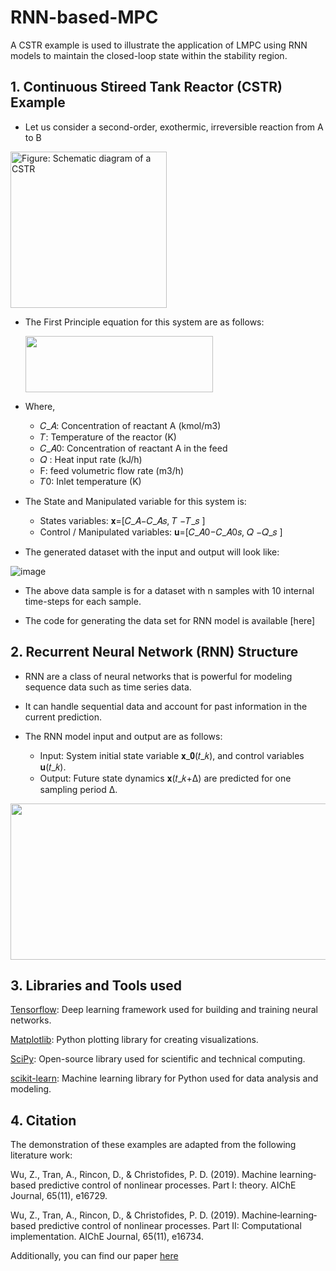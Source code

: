 # RNN-based-MPC
A CSTR example is used to illustrate the application of LMPC using RNN models to maintain the closed-loop state within the stability region.
## 1. Continuous Stireed Tank Reactor (CSTR) Example

- Let us consider a second-order, exothermic, irreversible reaction from A to B


<img src="https://github.com/Keerthana-Vellayappan/Demonstration-of-Physics-Informed-Machine-Learning-Model/assets/160836399/c1337cf1-eb78-47d7-b95b-1ce399d0ad10" alt = " Figure: Schematic diagram of a CSTR" width="250" height="250">



- The First Principle equation for this system are as follows:


     <img src="https://github.com/Keerthana-Vellayappan/Demonstration-of-Physics-Informed-Machine-Learning-Model/assets/160836399/da9e944b-1b0c-4694-8b48-2a21f49d55ed" width="300" height="90">



- Where,

   - 𝐶_𝐴: Concentration of reactant A (kmol/m3)
   - 𝑇: Temperature of the reactor (K)
   - 𝐶_𝐴0: Concentration of reactant A in the feed
   - 𝑄 :  Heat input rate (kJ/h)
   - F: feed volumetric flow rate (m3/h)
   - 𝑇0: Inlet temperature (K)


- The State and Manipulated variable for this system is:

    - States variables: 𝐱=[𝐶_𝐴−𝐶_𝐴𝑠, 𝑇 −𝑇_𝑠 ]
    - Control / Manipulated variables: 𝐮=[𝐶_𝐴0−𝐶_𝐴0𝑠, 𝑄 −𝑄_𝑠 ]


- The generated dataset with the input and output will look like:

![image](https://github.com/Keerthana-Vellayappan/Demonstration-of-Physics-Informed-Machine-Learning-Model/assets/160836399/f41bd653-cb8d-43de-950e-71946ddc79d8)

- The above data sample is for a dataset with n samples with 10 internal time-steps for each sample.

- The code for generating the data set for RNN model is available [here]


## 2. Recurrent Neural Network (RNN) Structure

- RNN are a class of neural networks that is powerful for modeling sequence data such as time series data.
- It can handle sequential data and account for past information in the current prediction.

- The RNN model input and output are as follows:
    - Input: System initial state variable 𝐱_𝟎(𝑡_𝑘), and control variables 𝐮(𝑡_𝑘).
    - Output: Future state dynamics 𝐱(𝑡_𝑘+Δ) are predicted for one sampling period ∆.
<p align="center">
<img src="https://github.com/Keerthana-Vellayappan/Demonstration-of-Physics-Informed-Machine-Learning-Model/assets/160836399/332a1da6-9b89-4e04-a6b3-1b5c90185319" width="600" height="250">
</p>


## 3. Libraries and Tools used

[Tensorflow](https://www.tensorflow.org/): Deep learning framework used for building and training neural networks.

[Matplotlib](https://matplotlib.org/): Python plotting library for creating visualizations.

[SciPy](https://www.scipy.org/): Open-source library used for scientific and technical computing.

[scikit-learn](https://scikit-learn.org/): Machine learning library for Python used for data analysis and modeling.


## 4. Citation

The demonstration of these examples are adapted from the following literature work:

Wu, Z., Tran, A., Rincon, D., & Christofides, P. D. (2019). Machine learning‐based predictive control of nonlinear processes. Part I: theory. AIChE Journal, 65(11), e16729.

Wu, Z., Tran, A., Rincon, D., & Christofides, P. D. (2019). Machine‐learning‐based predictive control of nonlinear processes. Part II: Computational implementation. AIChE Journal, 65(11), e16734.

Additionally, you can find our paper [here]( https://doi-org.libproxy1.nus.edu.sg/10.1002/aic.16734)
